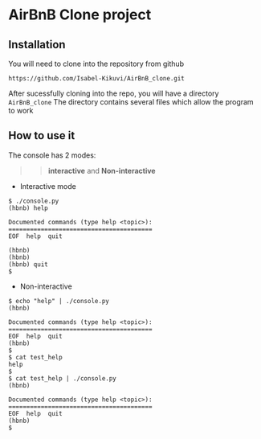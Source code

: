 # AirBnB Clone project


## Installation
 
You will need to clone into the repository from github
```
https://github.com/Isabel-Kikuvi/AirBnB_clone.git
```
After sucessfully cloning into the repo, you will have a directory `AirBnB_clone`
The directory contains several files which allow the program to work

## How to use it
The console has 2 modes:
>> **interactive** and **Non-interactive**

* Interactive mode
```
$ ./console.py
(hbnb) help

Documented commands (type help <topic>):
========================================
EOF  help  quit

(hbnb) 
(hbnb) 
(hbnb) quit
$
```

* Non-interactive
```
$ echo "help" | ./console.py
(hbnb)

Documented commands (type help <topic>):
========================================
EOF  help  quit
(hbnb) 
$
$ cat test_help
help
$
$ cat test_help | ./console.py
(hbnb)

Documented commands (type help <topic>):
========================================
EOF  help  quit
(hbnb) 
$
```

